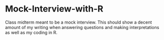# Mock-Interview-with-R
Class midterm meant to be a mock interview. This should show a decent amount of my writing when answering questions and making interpretations as well as my coding in R. 
